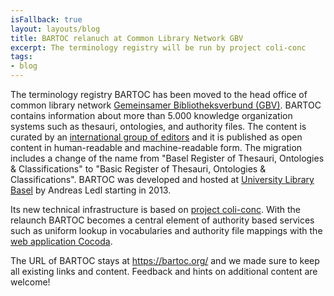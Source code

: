 ```yaml
---
isFallback: true
layout: layouts/blog
title: BARTOC relanuch at Common Library Network GBV
excerpt: The terminology registry will be run by project coli-conc
tags:
- blog
---
```


The terminology registry BARTOC has been moved to the head office of common library network [Gemeinsamer Bibliotheksverbund (GBV)](https://www.gbv.de/Verbundzentrale-en/about-vzg/information-about-gbv-and-the-head-office-vzg). BARTOC contains information about more than 5.000 knowledge organization systems such as thesauri, ontologies, and authority files. The content is curated by an [international group of editors](http://bartoc.org/contact) and it is published as open content in human-readable and machine-readable form. The migration includes a change of the name from "Basel Register of Thesauri, Ontologies & Classifications" to "Basic Register of Thesauri, Ontologies & Classifications". BARTOC was developed and hosted at [University Library Basel](https://www.unibas.ch/en/University/University-Society/University-Library-Basel-.html) by Andreas Ledl starting in 2013. 

Its new technical infrastructure is based on [project coli-conc](https://coli-conc.gbv.de/). With the relaunch BARTOC becomes a central element of authority based services such as uniform lookup in vocabularies and authority file mappings with the [web application Cocoda](http://coli-conc.gbv.de/cocoda/).

The URL of BARTOC stays at <https://bartoc.org/> and we made sure to keep all existing links and content. Feedback and hints on additional content are welcome!
